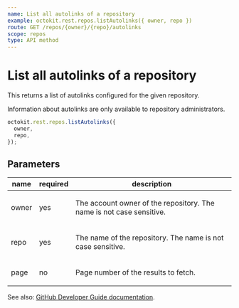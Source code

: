 ```yaml
---
name: List all autolinks of a repository
example: octokit.rest.repos.listAutolinks({ owner, repo })
route: GET /repos/{owner}/{repo}/autolinks
scope: repos
type: API method
---
```


# List all autolinks of a repository

This returns a list of autolinks configured for the given repository.

Information about autolinks are only available to repository administrators.

```js
octokit.rest.repos.listAutolinks({
  owner,
  repo,
});
```

## Parameters

<table>
  <thead>
    <tr>
      <th>name</th>
      <th>required</th>
      <th>description</th>
    </tr>
  </thead>
  <tbody>
    <tr><td>owner</td><td>yes</td><td>

The account owner of the repository. The name is not case sensitive.

</td></tr>
<tr><td>repo</td><td>yes</td><td>

The name of the repository. The name is not case sensitive.

</td></tr>
<tr><td>page</td><td>no</td><td>

Page number of the results to fetch.

</td></tr>
  </tbody>
</table>

See also: [GitHub Developer Guide documentation](https://docs.github.com/rest/repos/autolinks#list-all-autolinks-of-a-repository).
